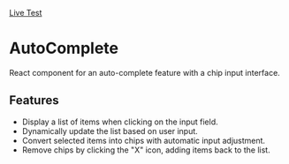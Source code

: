 [Live Test](https://zepto-project.vercel.app/)

# AutoComplete

React component for an auto-complete feature with a chip input interface.

## Features

- Display a list of items when clicking on the input field.
- Dynamically update the list based on user input.
- Convert selected items into chips with automatic input adjustment.
- Remove chips by clicking the "X" icon, adding items back to the list.
